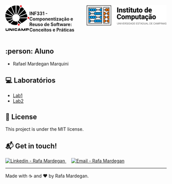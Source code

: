 <div id="header">
    <img src="img/unicamp.png" width=75px align="left" />
    <img src="img/ic.png" width=250px align="right" />
    <br />
    <span style="text-align: center;"><strong>INF331 - Componentização e Reuso de Software: Conceitos e Práticas</strong></span>
</div>
<br />

## :person: Aluno
* Rafael Mardegan Marquini

## :computer: Laboratórios
* [Lab1](https://github.com/rmmarquini/engsoft-inf331-labs/lab1)
* [Lab2](https://github.com/rmmarquini/engsoft-inf331-labs/lab2)

## :memo: License
This project is under the MIT license.

## :mailbox_with_mail: Get in touch!
<a href="https://www.linkedin.com/in/rafamardegan/" target="_blank" >
  <img alt="Linkedin - Rafa Mardegan" src="https://img.shields.io/badge/Linkedin--%23F8952D?style=social&logo=linkedin">
</a>&nbsp;&nbsp;&nbsp;
<a href="mailto:rafa.mardegan@gmail.com" target="_blank" >
  <img alt="Email - Rafa Mardegan" src="https://img.shields.io/badge/Email--%23F8952D?style=social&logo=gmail">
</a> 

---
Made with :coffee: and ❤️ by Rafa Mardegan.



